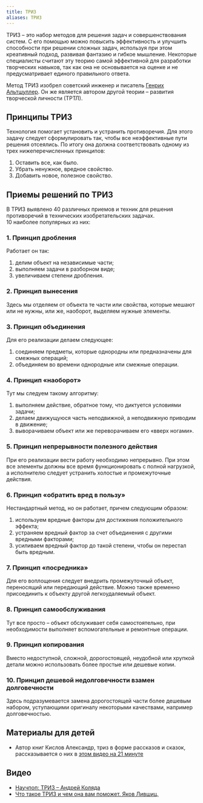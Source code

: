 ```yaml
---
title: ТРИЗ
aliases: ТРИЗ
---
```


ТРИЗ – это набор методов для решения задач и совершенствования систем. С его помощью можно повысить эффективность и улучшить способности при решении сложных задач, используя при этом креативный подход, развивая фантазию и гибкое мышление. Некоторые специалисты считают эту теорию самой эффективной для разработки творческих навыков, так как она не основывается на оценке и не предусматривает единого правильного ответа.

Метод ТРИЗ изобрел советский инженер и писатель [Генрих Альтшуллер](https://ru.wikipedia.org/wiki/%D0%90%D0%BB%D1%8C%D1%82%D1%88%D1%83%D0%BB%D0%BB%D0%B5%D1%80,_%D0%93%D0%B5%D0%BD%D1%80%D0%B8%D1%85_%D0%A1%D0%B0%D1%83%D0%BB%D0%BE%D0%B2%D0%B8%D1%87). Он же является автором другой теории – развития творческой личности (ТРТЛ).

## Принципы ТРИЗ
Технология помогает установить и устранить противоречия. Для этого задачу следует сформулировать так, чтобы все неэффективные пути решения отсеялись. По итогу она должна соответствовать одному из трех нижеперечисленных принципов:

1.  Оставить все, как было.
2.  Убрать ненужное, вредное свойство.
3.  Добавить новое, полезное свойство.

## Приемы решений по ТРИЗ
В ТРИЗ выявлено 40 различных приемов и техник для решения противоречий в технических изобретательских задачах.  
10 наиболее популярных из них:
### **1. Принцип дробления**

Работает он так:

1.  делим объект на независимые части;
2.  выполняем задачи в разборном виде;
3.  увеличиваем степени дробления.

### **2. Принцип вынесения**

Здесь мы отделяем от объекта те части или свойства, которые мешают или не нужны, или же, наоборот, выделяем нужные элементы.

### **3. Принцип объединения**

Для его реализации делаем следующее:

1.  соединяем предметы, которые однородны или предназначены для смежных операций;
2.  объединяем во времени однородные или смежные операции.

### **4. Принцип «наоборот»**

Тут мы следуем такому алгоритму:

1.  выполняем действие, обратное тому, что диктуется условиями задачи;
2.  делаем движущуюся часть неподвижной, а неподвижную приводим в движение;
3.  выворачиваем объект или же переворачиваем его «вверх ногами».

### **5. Принцип непрерывности полезного действия**

При его реализации вести работу необходимо непрерывно. При этом все элементы должны все время функционировать с полной нагрузкой, а исполнителю следует устранить холостые и промежуточные действия.

### **6. Принцип «обратить вред в пользу»**

Нестандартный метод, но он работает, причем следующим образом:

1.  используем вредные факторы для достижения положительного эффекта;
2.  устраняем вредный фактор за счет объединения с другими вредными факторами;
3.  усиливаем вредный фактор до такой степени, чтобы он перестал быть вредным.

### **7. Принцип «посредника»**

Для его воплощения следует внедрить промежуточный объект, переносящий или передающий действие. Можно также временно присоединить к объекту другой легкоудаляемый объект.

### **8. Принцип самообслуживания**

Тут все просто – объект обслуживает себя самостоятельно, при необходимости выполняет вспомогательные и ремонтные операции.

### **9. Принцип копирования**

Вместо недоступной, сложной, дорогостоящей, неудобной или хрупкой детали можно использовать более простые или дешевые копии.

### **10. Принцип дешевой недолговечности взамен долговечности**

Здесь подразумевается замена дорогостоящей части более дешевым набором, уступающими оригиналу некоторыми качествами, например долговечностью.


## Материалы для детей
- Автор книг Кислов Александр, триз в форме рассказов и сказок, рассказывается о них в [этом видео на 21 минуте](https://youtu.be/1OLVsKu23gQ)


## Видео
- [Научпоп: ТРИЗ – Андрей Коляда](https://youtu.be/1OLVsKu23gQ)
- [Что такое ТРИЗ и чем она вам поможет. Яков Лившиц.](https://youtu.be/MqodN_1BuLw)





